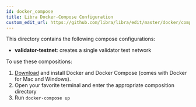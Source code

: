 ```yaml
---
id: docker_compose
title: Libra Docker-Compose Configuration
custom_edit_url: https://github.com/libra/libra/edit/master/docker/compose/README.md
---
```


This directory contains the following compose configurations:
* **validator-testnet**: creates a single validator test network

To use these compositions:
1. [Download](https://docs.docker.com/install/) and install Docker and Docker Compose (comes with Docker for Mac and Windows).
2. Open your favorite terminal and enter the appropriate composition directory
3. Run `docker-compose up`
